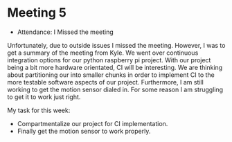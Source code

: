 # Meeting 5

- Attendance: I Missed the meeting 

Unfortunately, due to outside issues I missed the meeting. However, I was to get
a summary of the meeting from Kyle. We went over continuous integration options 
for our python raspberry pi project. With our project being a bit more hardware
orientated, CI will be interesting. We are thinking about partitioning our into 
smaller chunks in order to implement CI to the more testable software aspects of 
our project. Furthermore, I am still working to get the motion sensor dialed in. 
For some reason I am struggling to get it to work just right. 


My task for this week:

- Compartmentalize our project for CI implementation.
- Finally get the motion sensor to work properly.